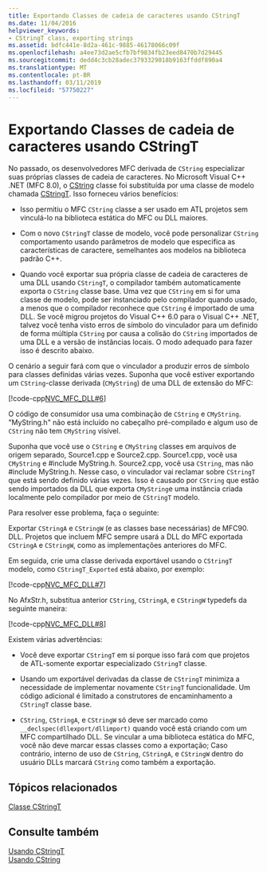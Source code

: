 ```yaml
---
title: Exportando Classes de cadeia de caracteres usando CStringT
ms.date: 11/04/2016
helpviewer_keywords:
- CStringT class, exporting strings
ms.assetid: bdfc441e-8d2a-461c-9885-46178066c09f
ms.openlocfilehash: a4ee73d2ae5cfb7bf9834fb23eed8470b7d29445
ms.sourcegitcommit: dedd4c3cb28adec3793329018b9163ffddf890a4
ms.translationtype: MT
ms.contentlocale: pt-BR
ms.lasthandoff: 03/11/2019
ms.locfileid: "57750227"
---
```

# <a name="exporting-string-classes-using-cstringt"></a>Exportando Classes de cadeia de caracteres usando CStringT

No passado, os desenvolvedores MFC derivada de `CString` especializar suas próprias classes de cadeia de caracteres. No Microsoft Visual C++ .NET (MFC 8.0), o [CString](../atl-mfc-shared/using-cstring.md) classe foi substituída por uma classe de modelo chamada [CStringT](../atl-mfc-shared/reference/cstringt-class.md). Isso forneceu vários benefícios:

- Isso permitiu o MFC `CString` classe a ser usado em ATL projetos sem vinculá-lo na biblioteca estática do MFC ou DLL maiores.

- Com o novo `CStringT` classe de modelo, você pode personalizar `CString` comportamento usando parâmetros de modelo que especifica as características de caractere, semelhantes aos modelos na biblioteca padrão C++.

- Quando você exportar sua própria classe de cadeia de caracteres de uma DLL usando `CStringT`, o compilador também automaticamente exporta o `CString` classe base. Uma vez que `CString` em si for uma classe de modelo, pode ser instanciado pelo compilador quando usado, a menos que o compilador reconhece que `CString` é importado de uma DLL. Se você migrou projetos do Visual C++ 6.0 para o Visual C++ .NET, talvez você tenha visto erros de símbolo do vinculador para um definido de forma múltipla `CString` por causa a colisão do `CString` importados de uma DLL e a versão de instâncias locais. O modo adequado para fazer isso é descrito abaixo.

O cenário a seguir fará com que o vinculador a produzir erros de símbolo para classes definidas várias vezes. Suponha que você estiver exportando um `CString`-classe derivada (`CMyString`) de uma DLL de extensão do MFC:

[!code-cpp[NVC_MFC_DLL#6](../atl-mfc-shared/codesnippet/cpp/exporting-string-classes-using-cstringt_1.cpp)]

O código de consumidor usa uma combinação de `CString` e `CMyString`. "MyString.h" não está incluído no cabeçalho pré-compilado e algum uso de `CString` não tem `CMyString` visível.

Suponha que você use o `CString` e `CMyString` classes em arquivos de origem separado, Source1.cpp e Source2.cpp. Source1.cpp, você usa `CMyString` e #include MyString.h. Source2.cpp, você usa `CString`, mas não #include MyString.h. Nesse caso, o vinculador vai reclamar sobre `CStringT` que está sendo definido várias vezes. Isso é causado por `CString` que estão sendo importados da DLL que exporta `CMyString`e uma instância criada localmente pelo compilador por meio de `CStringT` modelo.

Para resolver esse problema, faça o seguinte:

Exportar `CStringA` e `CStringW` (e as classes base necessárias) de MFC90. DLL. Projetos que incluem MFC sempre usará a DLL do MFC exportada `CStringA` e `CStringW`, como as implementações anteriores do MFC.

Em seguida, crie uma classe derivada exportável usando o `CStringT` modelo, como `CStringT_Exported` está abaixo, por exemplo:

[!code-cpp[NVC_MFC_DLL#7](../atl-mfc-shared/codesnippet/cpp/exporting-string-classes-using-cstringt_2.cpp)]

No AfxStr.h, substitua anterior `CString`, `CStringA`, e `CStringW` typedefs da seguinte maneira:

[!code-cpp[NVC_MFC_DLL#8](../atl-mfc-shared/codesnippet/cpp/exporting-string-classes-using-cstringt_3.cpp)]

Existem várias advertências:

- Você deve exportar `CStringT` em si porque isso fará com que projetos de ATL-somente exportar especializado `CStringT` classe.

- Usando um exportável derivadas da classe de `CStringT` minimiza a necessidade de implementar novamente `CStringT` funcionalidade. Um código adicional é limitado a construtores de encaminhamento a `CStringT` classe base.

- `CString`, `CStringA`, e `CStringW` só deve ser marcado como `__declspec(dllexport/dllimport)` quando você está criando com um MFC compartilhado DLL. Se vincular a uma biblioteca estática do MFC, você não deve marcar essas classes como a exportação; Caso contrário, interno de uso de `CString`, `CStringA`, e `CStringW` dentro do usuário DLLs marcará `CString` como também a exportação.

## <a name="related-topics"></a>Tópicos relacionados

[Classe CStringT](../atl-mfc-shared/reference/cstringt-class.md)

## <a name="see-also"></a>Consulte também

[Usando CStringT](../atl-mfc-shared/using-cstringt.md)<br/>
[Usando CString](../atl-mfc-shared/using-cstring.md)
